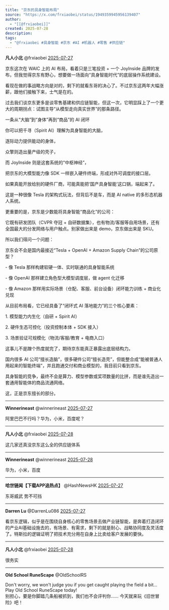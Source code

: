 ```yaml
---
title: "京东的具身智能布局"
source: "https://x.com/frxiaobei/status/1949359945956139407"
author:
  - "[[@frxiaobei]]"
created: 2025-07-28
description:
tags:
  - "@frxiaobei #具身智能 #京东 #AI #机器人 #零售 #供应链"
---
```

**凡人小北** @frxiaobei [2025-07-27](https://x.com/frxiaobei/status/1949359945956139407/history)

京东这次在 WAIC 上的 AI 布局，看着只是三笔投资 + 一个 JoyInside 品牌的发布，但我觉得京东有野心，想要做一场面向“具身智能时代”的底层操作系统建设。  
  
看现在做的事战略方向是对的，剩下的就看东哥的决心了。不过京东这两年大幅涨薪，跟他们接触下来，士气是在的。  
  
过去我们谈京东更多是谈零售基建和供应链智能，但这一次，它明显踩上了一个更大的周期拐点：试图主导“从模型走向真实世界”的那条路径。  
  
一条从“大脑”到“身体”再到“商品”的 AI 闭环

你可以把千寻（Spirit AI）理解为具身智能的大脑，

逐际动力提供能动的身体，

众擎则造出量产级的壳子，

而 JoyInside 则是这套系统的“中枢神经”，

把京东的大模型能力像 SDK 一样嵌入硬件终端，形成对外可调度的接口层。

如果真能开放给别的硬件厂商，可能真能把‘国产具身智能’这口锅，端起来了。  
  
这是一种很像 Tesla 的架构式玩法，但背后不是车，而是 AI native 的多形态机器人系统。  
  
更重要的是，京东是少数能将具身智能“商品化”的公司：

它既有研发团队（CVPR 夺冠 + 自研数据集），也有物流/客服等自用场景，还有全国最大的分发网络与用户触点。别家做出来是 demo，京东做出来是 SKU。  
  
所以我们得问一个问题：

京东会不会是国内最接近“Tesla + OpenAI + Amazon Supply Chain”的公司原型？

\- 像 Tesla 那样构建软硬一体、实时联通的具身智能系统

\- 像 OpenAI 那样建立角色型大模型调度层，做 agent 化迁移

\- 像 Amazon 那样用实际场景（仓配、客服、前台设备）闭环能力训练 + 商业化兑现  
  
从目前布局看，它已经具备了“闭环式 AI 落地能力”的三个核心要素：

1\. 模型能力内生化（自研 + Spirit AI）

2\. 硬件生态可控化（投资控制本体 + SDK 接入）

3\. 场景验证可规模化（物流/客服/教育 + 电商入口）

这事儿不是蹭个热度就完了，期待京东能真正暴露出底层结构力。  
  
国内很多 AI 公司“擅长造脑”，很多硬件公司“擅长造壳”，但能整合成“能被普通人用起来的智能终端”，并且跑通交付和商业模型的，我目前只看到京东。  
  
具身智能的竞争，最终不会是算力、模型参数或奖项数量的比拼，而是谁先造出一套通用智能体的商品流通网络。  
  
这，正是京东擅长的部分。

---

**Winnerineast** @winnerineast [2025-07-27](https://x.com/winnerineast/status/1949410272550289465)

阿里巴巴不行吗？华为，小米，百度呢？

---

**凡人小北** @frxiaobei [2025-07-28](https://x.com/frxiaobei/status/1949625044940071219)

这几家还真没京东这么全的供应链体系

---

**Winnerineast** @winnerineast [2025-07-28](https://x.com/winnerineast/status/1949629118821396887)

华为，小米，百度

---

**哈世链闻【下载APP追热点】** @HashNewsHK [2025-07-27](https://x.com/HashNewsHK/status/1949364618343932249)

东哥威武 势不可挡

---

**Darren Lu** @DarrenLu086 [2025-07-27](https://x.com/DarrenLu086/status/1949362602456564110)

看京东逻辑，似乎是在围绕自身核心的零售场景去做产业链智能，是奔着打造闭环的产业AI基础设施去的，有场景、有需求，剩下的就是耐心、战略协同度及灵活度了。特斯拉的逻辑证明了把技术充分用在自身上比卖给客户发展的要快。

---

**凡人小北** @frxiaobei [2025-07-28](https://x.com/frxiaobei/status/1949625192906379412)

很务实

---

**Old School RuneScape** @OldSchoolRS

Don't worry, we won't judge you if you get caught playing the field a bit... Play Old School RuneScape today!  
别担心，要是你脚踏几条船被抓到，我们也不会评判你…… 今天就来玩《旧世冒险》吧！